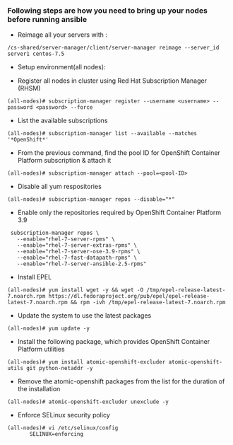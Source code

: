
### Following steps are how you need to bring up your nodes before running ansible

* Reimage all your servers with :

```shell
/cs-shared/server-manager/client/server-manager reimage --server_id server1 centos-7.5
```

* Setup environment(all nodes):
 
 * Register all nodes in cluster using Red Hat Subscription Manager (RHSM)
 ```shell
 (all-nodes)# subscription-manager register --username <username> --password <password> --force
 ```
 * List the available subscriptions
 ```shell
 (all-nodes)# subscription-manager list --available --matches '*OpenShift*'
 ```
 * From the previous command, find the pool ID for OpenShift Container Platform subscription & attach it
 ```shell
 (all-nodes)# subscription-manager attach --pool=<pool-ID>
 ```
 * Disable all yum respositories
 ```shell
 (all-nodes)# subscription-manager repos --disable="*"
 ```
 * Enable only the repositories required by OpenShift Container Platform 3.9
 ```shell
  subscription-manager repos \
    --enable="rhel-7-server-rpms" \
    --enable="rhel-7-server-extras-rpms" \
    --enable="rhel-7-server-ose-3.9-rpms" \
    --enable="rhel-7-fast-datapath-rpms" \
    --enable="rhel-7-server-ansible-2.5-rpms"
 ```
 * Install EPEL
 ```shell
 (all-nodes)# yum install wget -y && wget -O /tmp/epel-release-latest-7.noarch.rpm https://dl.fedoraproject.org/pub/epel/epel-release-latest-7.noarch.rpm && rpm -ivh /tmp/epel-release-latest-7.noarch.rpm
 ```
 * Update the system to use the latest packages
 ```shell
 (all-nodes)# yum update -y
 ```
* Install the following package, which provides OpenShift Container Platform utilities
 ```shell
 (all-nodes)# yum install atomic-openshift-excluder atomic-openshift-utils git python-netaddr -y
 ```
* Remove the atomic-openshift packages from the list for the duration of the installation
 ```shell
 (all-nodes)# atomic-openshift-excluder unexclude -y
 ```
* Enforce SELinux security policy
 ```shell
 (all-nodes)# vi /etc/selinux/config
        SELINUX=enforcing
 ```
